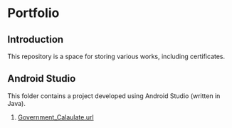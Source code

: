 # Portfolio
## Introduction

This repository is a space for storing various works, including certificates.

## Android Studio

This folder contains a project developed using Android Studio (written in Java).

1. [Government_Calaulate.url](https://drive.google.com/file/d/1WW-DSLfHz_XziFIXMRpSxQ7rHjCkpN63/view?)
